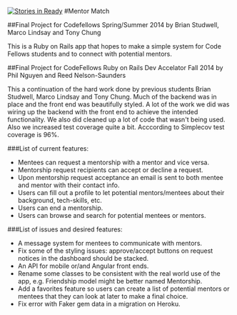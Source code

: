 [![Stories in Ready](https://badge.waffle.io/bwstud/Mentor-Match-Reboot.png?label=ready&title=Ready)](https://waffle.io/bwstud/Mentor-Match-Reboot)
#Mentor Match


##Final Project for Codefellows Spring/Summer 2014
by Brian Studwell, Marco Lindsay and Tony Chung

This is a Ruby on Rails app that hopes to make a simple system for Code Fellows students and to connect with potential mentors.

##Final Project for CodeFellows Ruby on Rails Dev Accelator Fall 2014
by Phil Nguyen and Reed Nelson-Saunders

This a continuation of the hard work done by previous students Brian Studwell, Marco Lindsay and Tony Chung. Much of the backend was in place and the front end was beautifully styled. A lot of the work we did was wiring up the backend with the front end to achieve the intended functionality.  We also did cleaned up a lot of code that wasn't being used. Also we increased test coverage quite a bit.  Acccording to Simplecov test coverage is 96%.

###List of current features:

- Mentees can request a mentorship with a mentor and vice versa.
- Mentorship request recipients can accept or decline a request.
- Upon mentorship request acceptance an email is sent to both mentee and mentor with their contact info.
- Users can fill out a profile to let potential mentors/mentees about their background, tech-skills, etc.
- Users can end a mentorship.
- Users can browse and search for potential mentees or mentors.

###List of issues and desired features:

- A message system for mentees to communicate with mentors.
- Fix some of the styling issues: approve/accept buttons on request notices in the dashboard should be stacked.
- An API for mobile or/and Angular front ends.
- Rename some classes to be consistent with the real world use of the app, e.g. Friendship model might be better named Mentorship.
- Add a favorites feature so users can create a list of potential mentors or mentees that they can look at later to make a final choice.
- Fix error with Faker gem data in a migration on Heroku.

